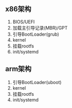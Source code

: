 ## x86架构

1. BIOS/UEFI
2. 加载主引导记录(MBR)/GPT
3. 引导BootLoader(grub)
4. kernel
5. 挂载rootfs
6. init/systemd

## arm架构

1. 引导BootLoader(uboot)
2. kernel
3. 挂载rootfs
4. init/systemd
